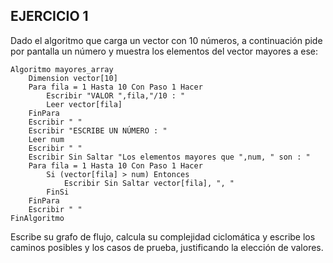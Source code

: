 ## EJERCICIO 1
Dado el algoritmo que carga un vector con 10 números, a continuación pide por pantalla un número y muestra los elementos del vector mayores a ese:

```
Algoritmo mayores_array
    Dimension vector[10]
    Para fila = 1 Hasta 10 Con Paso 1 Hacer
        Escribir "VALOR ",fila,"/10 : "
        Leer vector[fila]
    FinPara
    Escribir " "
    Escribir "ESCRIBE UN NÚMERO : "
    Leer num
    Escribir " "
    Escribir Sin Saltar "Los elementos mayores que ",num, " son : "
    Para fila = 1 Hasta 10 Con Paso 1 Hacer
        Si (vector[fila] > num) Entonces
            Escribir Sin Saltar vector[fila], ", "
        FinSi		
    FinPara
    Escribir " "
FinAlgoritmo
```

Escribe su grafo de flujo, calcula su complejidad ciclomática y escribe los caminos posibles y los casos de prueba, justificando la elección de valores.